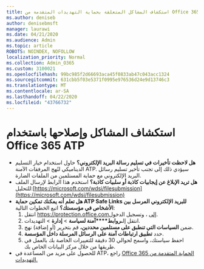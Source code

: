 ```yaml
---
title: استكشاف المشاكل المتعلقة بحماية التهديدات المتقدمة من Office 365 (ATP)
ms.author: deniseb
author: denisebmsft
manager: laurawi
ms.date: 04/21/2020
ms.audience: Admin
ms.topic: article
ROBOTS: NOINDEX, NOFOLLOW
localization_priority: Normal
ms.collection: Admin_O365
ms.custom: 3100021
ms.openlocfilehash: 99bc985f2d66693aca45f0833ab47c043acc1324
ms.sourcegitcommit: 631cbb5f03e5371f0995e976536d24e9d13746c3
ms.translationtype: MT
ms.contentlocale: ar-SA
ms.lasthandoff: 04/22/2020
ms.locfileid: "43766732"
---
```

# <a name="troubleshoot-issues-with-office-365-atp"></a>استكشاف المشاكل وإصلاحها باستخدام Office 365 ATP

- **هل لاحظت تأخيرات في تسليم رسالة البريد الإلكتروني؟** حاول استخدام خيار التسليم الديناميكي لنُهج المرفقات الآمنة ATP. سيؤدي ذلك إلى تجنب تأخير تسليم رسائل البريد الإلكتروني مع حماية المستلمين من الملفات الضارة.
- **هل تريد الإبلاغ عن إيجابيات كاذبة أو سلبيات كاذبة؟** استخدم هذا الرابط لإرسال الملف للتحليل:[https://microsoft.com/wdsi/filesubmission](https://microsoft.com/wdsi/filesubmission)
- **هل تعلم أنه يمكنك تمكين حماية ATP Safe Links للبريد الإلكتروني المرسل بين الأشخاص في مؤسستك؟** اتبع الخطوات التالية:
    1. انتقل https://protection.office.comإلى ، وتسجيل الدخول.
    2. انتقل إلى**روابط****آمنة لسياسة** >  **إدارة** > التهديدات.
    3. ضمن **السياسات التي تنطبق على مستلمين محددين،** قم بتحرير (أو إضافة) نهج.
    4. حدد **تطبيق ارتباطات آمنة على الرسائل المرسلة داخل المؤسسة**.
    5. احفظ سياستك، واسمح لحوالي 30 دقيقة للتغييرات الخاصة بك بالعمل في طريقها من خلال مركز البيانات الخاص بك.
- للحصول على مزيد من المساعدة في ATP، راجع [Office 365 الحماية المتقدمة من التهديدات.](https://docs.microsoft.com/office365/securitycompliance/office-365-atp)